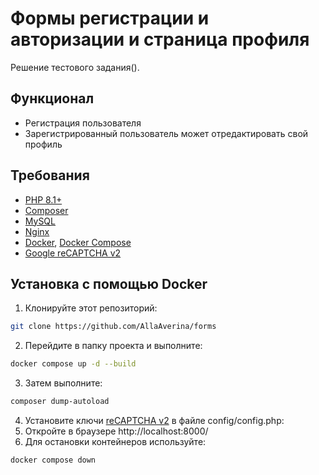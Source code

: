 # Формы регистрации и авторизации и страница профиля
Решение тестового задания().

## Функционал
* Регистрация пользователя 
* Зарегистрированный пользователь может отредактировать свой профиль

## Требования
* [PHP 8.1+](https://www.php.net/)
* [Composer](https://getcomposer.org/)
* [MySQL](https://www.mysql.com/)
* [Nginx](https://nginx.org/)
* [Docker](https://www.docker.com/), [Docker Compose](https://docs.docker.com/compose/)
* [Google reCAPTCHA v2](https://developers.google.com/recaptcha/docs/display)

## Установка с помощью Docker
1. Клонируйте этот репозиторий:
```sh
git clone https://github.com/AllaAverina/forms
```
2. Перейдите в папку проекта и выполните:
```sh
docker compose up -d --build
```
3. Затем выполните:
```sh
composer dump-autoload
```
4. Установите ключи [reCAPTCHA v2](https://www.google.com/recaptcha/admin/create) в файле config/config.php:
5. Откройте в браузере http://localhost:8000/
6. Для остановки контейнеров используйте:
```sh
docker compose down
```
